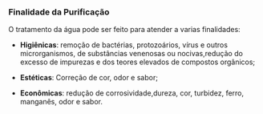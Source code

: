 ### **Finalidade da Purificação**

O tratamento da água pode ser feito para atender a varias finalidades:

- **Higiênicas**: remoção de bactérias, protozoários, vírus e outros microrganismos, de substâncias venenosas ou nocivas,redução do excesso de impurezas e dos teores elevados de compostos orgânicos;

- **Estéticas**: Correção de cor, odor e sabor;

- **Econômicas**: redução de  corrosividade,dureza, cor, turbidez, ferro, manganês, odor e sabor.
